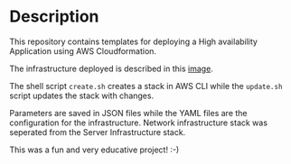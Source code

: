 # Description

This repository contains templates for deploying a High availability Application using AWS Cloudformation.


The infrastructure deployed is described in this [image](https://github.com/duoarc/udcn-Deploy-a-High-Availability-Web-App-Using-CloudFormation/blob/master/UDCN-Project2.jpeg).

The shell script `create.sh` creates a stack in AWS CLI while the `update.sh` script updates the stack with changes.

Parameters are saved in JSON files while the YAML files are the configuration for the infrastructure. Network infrastructure stack was seperated from the Server Infrastructure stack.

This was a fun and very educative project! :-) 
